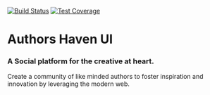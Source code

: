 [![Build Status](https://travis-ci.com/andela/Ah-frontend-xmen.svg?branch=develop)](https://travis-ci.com/andela/Ah-frontend-xmen)
[![Test Coverage](https://api.codeclimate.com/v1/badges/f8b36ef120b6a57eb2a0/test_coverage)](https://codeclimate.com/github/andela/Ah-frontend-xmen/test_coverage)

# Authors Haven UI

### A Social platform for the creative at heart. 

Create a community of like minded authors to foster inspiration and innovation by leveraging the modern web.
